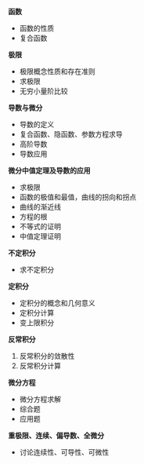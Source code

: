 **函数**  
- 函数的性质  
- 复合函数

**极限**  
- 极限概念性质和存在准则
- 求极限
- 无穷小量阶比较 


**导数与微分**  
- 导数的定义
- 复合函数、隐函数、参数方程求导
- 高阶导数
- 导数应用


**微分中值定理及导数的应用**  
- 求极限
- 函数的极值和最值，曲线的拐向和拐点
- 曲线的渐近线
- 方程的根
- 不等式的证明
- 中值定理证明

**不定积分**  
- 求不定积分

**定积分**  
- 定积分的概念和几何意义
- 定积分计算
- 变上限积分

**反常积分**  
1. 反常积分的敛散性
2. 反常积分计算


**微分方程**  
- 微分方程求解
- 综合题
- 应用题

**重极限、连续、偏导数、全微分**  
- 讨论连续性、可导性、可微性